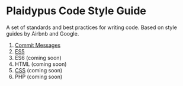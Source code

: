# Plaidypus Code Style Guide
A set of standards and best practices for writing code. Based on style guides by Airbnb and Google.

1. [Commit Messages](commit-messages/commit-messages.md)
1. [ES5](es5/es5.md)
1. ES6 (coming soon)
1. HTML (coming soon)
1. [CSS](#css/css.md) (coming soon)
1. PHP (coming soon)
